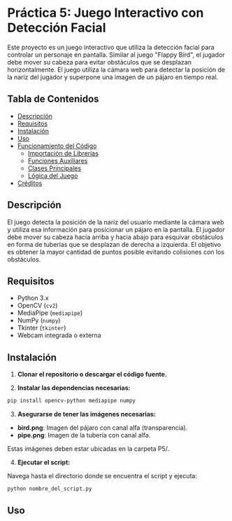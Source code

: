 # Práctica 5: Juego Interactivo con Detección Facial

Este proyecto es un juego interactivo que utiliza la detección facial para controlar un personaje en pantalla. Similar al juego "Flappy Bird", el jugador debe mover su cabeza para evitar obstáculos que se desplazan horizontalmente. El juego utiliza la cámara web para detectar la posición de la nariz del jugador y superpone una imagen de un pájaro en tiempo real.

## Tabla de Contenidos

- [Descripción](#descripción)
- [Requisitos](#requisitos)
- [Instalación](#instalación)
- [Uso](#uso)
- [Funcionamiento del Código](#funcionamiento-del-código)
  - [Importación de Librerías](#importación-de-librerías)
  - [Funciones Auxiliares](#funciones-auxiliares)
  - [Clases Principales](#clases-principales)
  - [Lógica del Juego](#lógica-del-juego)
- [Créditos](#créditos)

## Descripción

El juego detecta la posición de la nariz del usuario mediante la cámara web y utiliza esa información para posicionar un pájaro en la pantalla. El jugador debe mover su cabeza hacia arriba y hacia abajo para esquivar obstáculos en forma de tuberías que se desplazan de derecha a izquierda. El objetivo es obtener la mayor cantidad de puntos posible evitando colisiones con los obstáculos.

## Requisitos

- Python 3.x
- OpenCV (`cv2`)
- MediaPipe (`mediapipe`)
- NumPy (`numpy`)
- Tkinter (`tkinter`)
- Webcam integrada o externa

## Instalación

1. **Clonar el repositorio o descargar el código fuente.**

2. **Instalar las dependencias necesarias:**

```bash
pip install opencv-python mediapipe numpy
```

3. **Asegurarse de tener las imágenes necesarias:**

* **bird.png**: Imagen del pájaro con canal alfa (transparencia).
* **pipe.png**: Imagen de la tubería con canal alfa.

Estas imágenes deben estar ubicadas en la carpeta P5/.

4. **Ejecutar el script:**

Navega hasta el directorio donde se encuentra el script y ejecuta:

```bash
python nombre_del_script.py
```

## Uso